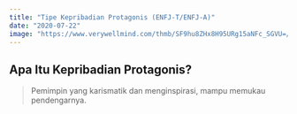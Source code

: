 ```yaml
---
title: "Tipe Kepribadian Protagonis (ENFJ-T/ENFJ-A)"
date: "2020-07-22"
image: "https://www.verywellmind.com/thmb/SF9hu8ZHx8H95URg15aNFc_SGVU=/1500x1000/filters:no_upscale():max_bytes(150000):strip_icc()/enfj-extraverted-intuitive-feeling-judging-2795979-5c2d034c46e0fb000150f50d.png"
---
```

## Apa Itu Kepribadian Protagonis?
> Pemimpin yang karismatik dan menginspirasi, mampu memukau pendengarnya.